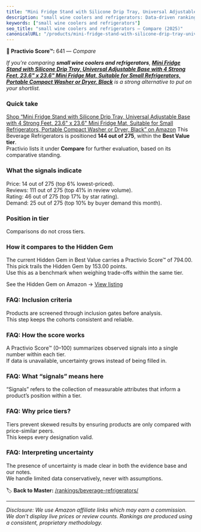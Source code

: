 ```yaml
---
title: "Mini Fridge Stand with Silicone Drip Tray, Universal Adjustable Base with 4 Strong Feet, 23.6\" x 23.6\" Mini Fridge Mat, Suitable for Small Refrigerators, Portable Compact Washer or Dryer, Black"
description: "small wine coolers and refrigerators: Data-driven ranking using the Practivio Score™. Positioned by quality, value, demand, findability, momentum."
keywords: ["small wine coolers and refrigerators"]
seo_title: "small wine coolers and refrigerators — Compare (2025)"
canonicalURL: "/products/mini-fridge-stand-with-silicone-drip-tray-universal-adjustable-base-with-4-strong-feet-236-x-236-mini-fridge-mat-suitable-for-small-refrigerators-portable-compact-washer-or-dryer-black-B0D66R4BQC/"
---
```


**🛒 Practivio Score™:** 641 — _Compare_


*If you're comparing **small wine coolers and refrigerators**, **[Mini Fridge Stand with Silicone Drip Tray, Universal Adjustable Base with 4 Strong Feet, 23.6" x 23.6" Mini Fridge Mat, Suitable for Small Refrigerators, Portable Compact Washer or Dryer, Black](https://www.amazon.com/dp/B0D66R4BQC?tag=practivio-20)** is a strong alternative to put on your shortlist.*
### Quick take
[Shop “Mini Fridge Stand with Silicone Drip Tray, Universal Adjustable Base with 4 Strong Feet, 23.6" x 23.6" Mini Fridge Mat, Suitable for Small Refrigerators, Portable Compact Washer or Dryer, Black” on Amazon](https://www.amazon.com/dp/B0D66R4BQC?tag=practivio-20)
This Beverage Refrigerators is positioned **144 out of 275**, within the **Best Value tier**.  
Practivio lists it under **Compare** for further evaluation, based on its comparative standing.

### What the signals indicate
Price: 14 out of 275 (top 6% lowest-priced).  
Reviews: 111 out of 275 (top 41% in review volume).  
Rating: 46 out of 275 (top 17% by star rating).  
Demand: 25 out of 275 (top 10% by buyer demand this month).

### Position in tier
Comparisons do not cross tiers.

### How it compares to the Hidden Gem
The current Hidden Gem in Best Value carries a Practivio Score™ of 794.00.  
This pick trails the Hidden Gem by 153.00 points.  
Use this as a benchmark when weighing trade-offs within the same tier.  

See the Hidden Gem on Amazon → [View listing](https://www.amazon.com/dp/B00IR8H55A?tag=practivio-20)

### FAQ: Inclusion criteria
Products are screened through inclusion gates before analysis.  
This step keeps the cohorts consistent and reliable.

### FAQ: How the score works
A Practivio Score™ (0–100) summarizes observed signals into a single number within each tier.  
If data is unavailable, uncertainty grows instead of being filled in.

### FAQ: What “signals” means here
“Signals” refers to the collection of measurable attributes that inform a product’s position within a tier.

### FAQ: Why price tiers?
Tiers prevent skewed results by ensuring products are only compared with price-similar peers.  
This keeps every designation valid.

### FAQ: Interpreting uncertainty
The presence of uncertainty is made clear in both the evidence base and our notes.  
We handle limited data conservatively, never with assumptions.

<!-- Missing template for Compare/CompareWithinPriceClass -->


🏷️ **Back to Master:** [/rankings/beverage-refrigerators/](/rankings/beverage-refrigerators/)

---
_Disclosure: We use Amazon affiliate links which may earn a commission. We don’t display live prices or review counts. Rankings are produced using a consistent, proprietary methodology._

